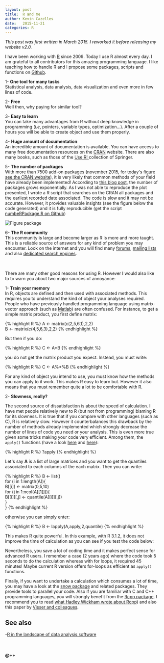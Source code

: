 ```yaml
---
layout: post
title:  R and me
author: Kevin Cazelles
date:   2015-11-21
categories: R
---
```


*This post was first written in March 2015. I reworked it before releasing my website v2.0.*


I have been working with [R](http://cran.r-project.org) since 2009. Today I use R almost every day. I am grateful to all contributors for this amazing programming language. I like teaching how to handle R and I propose some packages, scripts and functions on [Github](https://github.com/KevCaz).

1-   **One tool for many tasks** <br/>
Statistical analysis, data analysis, data visualization and even more in few lines of code.

2-   **Free** <br/>
Well then, why paying for similar tool?

3-   **Easy to learn** <br/>
You can take many advantages from R without deep knowledge in programming (*i.e*, pointers, variable types, optimization...). After a couple of hours you will be able to create object and use them properly.

4-   **Huge amount of documentation** <br/>
An incredible amount of documentation is available. You can have access to many free documentation resources on the [CRAN](https://cran.r-project.org) website. There are also many books, such as those of the [Use R! ](http://www.springer.com/series/6991?detailsPage=titles) collection of Springer.

5-   **The number of packages** <br/>
With more than 7500 add-on packages (november 2015, for today's figure [see the CRAN website](https://cran.r-project.org/web/packages/)), it is very likely that common methods of your field have already been implemented! According to [this blog post](http://r4stats.com/2014/04/07/r-continues-its-rapid-growth/), the number of packages grows exponentially. As I was not able to reproduce the plot presented, I wrote a R script that searches on the CRAN all packages and the earliest recorded date associated. The code is slow and it may not be accurate. However, it provides valuable insights (see the figure below the code generated) and it is fully reproducible (get the script [numbeRPackage.R on Github](https://github.com/KevCaz/RScriptsBlog))

![Figure package]({{site.baseurl}}/blog/assets/figpkR.jpg)

6-   **The R community** <br/>
This community is large and become larger as R is more and more taught. This is a reliable source of answers for any kind of problem you may encounter. Look on the internet and you will find many [forums](http://stackoverflow.com/questions/tagged/r), [mailing lists](http://www.r-project.org/mail.html) and also [dedicated search engines](http://cran.r-project.org/search.html).

<br/>
<br/>
There are many other good reasons for using R. However I would also like to to warn you about two major sources of annoyance:

1-  **Train your memory** <br/>
In R, objects are defined and then used with associated methods. This requires you to understand the kind of object your analyses required. People who have previously handled programming language using matrix-vector approach (such as [Matlab](http://www.mathworks.com)) are often confused. For instance, to get a simple matrix product, you first define matrix:

{% highlight R %}
A <- matrix(c(2,5,6,1),2,2)   
B <- matrix(c(4,5,6,3),2,2)
{% endhighlight %}

But then if you do:

{% highlight R %}
C <- A*B
{% endhighlight %}

you do not get the matrix product you expect. Instead, you must write:

{% highlight R %}
C <- A%*%B
{% endhighlight %}

For any kind of object you intend to use, you must know how the methods you can apply to it work. This makes R easy to learn but. However it also means that you must remember quite a lot to be comfortable with R.


2-  **Slowness, really?** <br/>

The second source of dissatisfaction is about the speed of calculation. I have met people relatively new to R (but not from programming) blaming R for its slowness. It is true that if you compare with other languages (such as C), R is relatively slow. However it counterbalances this drawback by the number of methods already implemented which strongly decrease the number of lines of code you need or your analysis. This is even more true given some tricks making your code very efficient. Among them, the `apply()` functions (have a look [here](http://www.r-bloggers.com/the-r-apply-function-a-tutorial-with-examples/) and [here](https://nsaunders.wordpress.com/2010/08/20/a-brief-introduction-to-apply-in-r/)):

{% highlight R %}
?apply
{% endhighlight %}

Let's say **A** is a list of large matrices and you want to get the quantiles associated to each columns of the each matrix. Then you can write:

{% highlight R %}
B <- list()   
for (i in 1:length(A)){     
  B[[i]] <- matrix(0,5,10)    
  for (j in 1:ncol(A[[1]])){         
    B[[i]][,j] <- quantile(A[[i]][,j])  
  }   
}
{% endhighlight %}

otherwise you can simply enter:

{% highlight R %}
  B <- lapply(A,apply,2,quantile)
{% endhighlight %}

This makes R quite powerful. In this example, with R 3.1.2, it does not improve the time of calculation as you can see if you test the code below:
<script src="https://gist.github.com/KevCaz/d1b252265209be63d1e2.js"></script>

Nevertheless, you save a lot of coding time and it makes perfect sense for advanced R users. I remember a case (2 years ago) where the code took 5 seconds to do the calculation whereas with for loops, it required 45 minutes! Maybe current R version offers for-loops as efficient as `apply()` functions.

Finally, if you want to undertake a calculation which consumes a lot of time, you may have a look at the [snow package](http://cran.r-project.org/web/packages/snow/index.html) and related packages. They provide tools to parallel your code. Also if you are familiar with C and C++ programming languages, you will strongly benefit from the [Rcpp package](https://cran.r-project.org/web/packages/Rcpp/index.html). I recommend you to read [what Hadley Wickham wrote about Rcpp](http://adv-r.had.co.nz/Rcpp.html)) and also this paper by [Visser and colleagues](http://journals.plos.org/ploscompbiol/article?id=10.1371/journal.pcbi.1004140).


## See also

-[R in the landscape of data analysis software](http://r4stats.com/articles/popularity/)


<br/>

#### @++

<br/>

